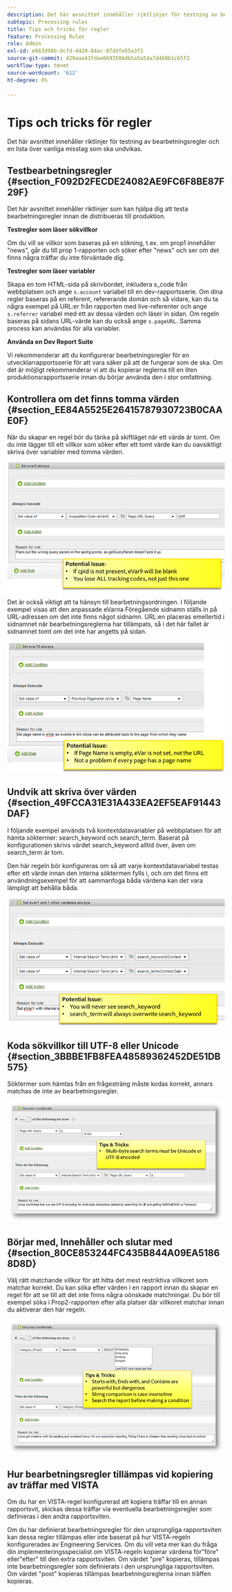 ```yaml
---
description: Det här avsnittet innehåller riktlinjer för testning av bearbetningsregler och en lista över vanliga misstag som ska undvikas.
subtopic: Processing rules
title: Tips och tricks för regler
feature: Processing Rules
role: Admin
exl-id: e663d98b-dcfd-4420-84ac-07ddfe55a3f2
source-git-commit: 429aaa43fdae669350bdb5a5a54a7d4b9b1c65f2
workflow-type: tm+mt
source-wordcount: '612'
ht-degree: 0%

---
```


# Tips och tricks för regler

Det här avsnittet innehåller riktlinjer för testning av bearbetningsregler och en lista över vanliga misstag som ska undvikas.

## Testbearbetningsregler {#section_F092D2FECDE24082AE9FC6F8BE87F29F}

Det här avsnittet innehåller riktlinjer som kan hjälpa dig att testa bearbetningsregler innan de distribueras till produktion.

**Testregler som läser sökvillkor**

Om du vill se villkor som baseras på en sökning, t.ex. om prop1 innehåller &quot;news&quot;, går du till prop 1-rapporten och söker efter &quot;news&quot; och ser om det finns några träffar du inte förväntade dig.

**Testregler som läser variabler**

Skapa en tom HTML-sida på skrivbordet, inkludera s_code från webbplatsen och ange `s.account` variabel till en dev-rapportsserie. Om dina regler baseras på en referent, refererande domän och så vidare, kan du ta några exempel på URL:er från rapporten med live-referenter och ange `s.referrer` variabel med ett av dessa värden och läser in sidan. Om regeln baseras på sidans URL-värde kan du också ange `s.pageURL`. Samma process kan användas för alla variabler.

**Använda en Dev Report Suite**

Vi rekommenderar att du konfigurerar bearbetningsregler för en utvecklarrapportsserie för att vara säker på att de fungerar som de ska. Om det är möjligt rekommenderar vi att du kopierar reglerna till en liten produktionsrapportsserie innan du börjar använda den i stor omfattning.

## Kontrollera om det finns tomma värden {#section_EE84A5525E26415787930723B0CAAE0F}

När du skapar en regel bör du tänka på skiftläget när ett värde är tomt. Om du inte lägger till ett villkor som söker efter ett tomt värde kan du oavsiktligt skriva över variabler med tomma värden.

![](assets/tips-set-value-acquisition-code.png)

Det är också viktigt att ta hänsyn till bearbetningsordningen. I följande exempel visas att den anpassade eVarna Föregående sidnamn ställs in på URL-adressen om det inte finns något sidnamn. URL:en placeras emellertid i sidnamnet när bearbetningsreglerna har tillämpats, så i det här fallet är sidnamnet tomt om det inte har angetts på sidan.

![](assets/tips-copy-page-name-to-evar.png)

## Undvik att skriva över värden {#section_49FCCA31E31A433EA2EF5EAF91443DAF}

I följande exempel används två kontextdatavariabler på webbplatsen för att hämta söktermer: search_keyword och search_term. Baserat på konfigurationen skrivs värdet search_keyword alltid över, även om search_term är tom.

Den här regeln bör konfigureras om så att varje kontextdatavariabel testas efter ett värde innan den interna söktermen fylls i, och om det finns ett användningsexempel för att sammanfoga båda värdena kan det vara lämpligt att behålla båda.

![](assets/tips-search-keyword.png)

## Koda sökvillkor till UTF-8 eller Unicode {#section_3BBBE1FB8FEA48589362452DE51DB575}

Söktermer som hämtas från en frågesträng måste kodas korrekt, annars matchas de inte av bearbetningsregler.

![](assets/tips-multibyte.png)

## Börjar med, Innehåller och slutar med {#section_80CE853244FC435B844A09EA51868D8D}

Välj rätt matchande villkor för att hitta det mest restriktiva villkoret som matchar korrekt. Du kan söka efter värden i en rapport innan du skapar en regel för att se till att det inte finns några oönskade matchningar. Du bör till exempel söka i Prop2-rapporten efter alla platser där villkoret matchar innan du aktiverar den här regeln.

![](assets/tips-startswith.png)

## Hur bearbetningsregler tillämpas vid kopiering av träffar med VISTA

Om du har en VISTA-regel konfigurerad att kopiera träffar till en annan rapportsvit, skickas dessa träffar via eventuella bearbetningsregler som definieras i den andra rapportsviten.

Om du har definierat bearbetningsregler för den ursprungliga rapportsviten kan dessa regler tillämpas eller inte baserat på hur VISTA-regeln konfigurerades av Engineering Services. Om du vill veta mer kan du fråga din implementeringsspecialist om VISTA-regeln kopierar värdena för&quot;före&quot; eller&quot;efter&quot; till den extra rapportsviten. Om värdet &quot;pre&quot; kopieras, tillämpas inte bearbetningsregler som definierats i den ursprungliga rapportsviten. Om värdet &quot;post&quot; kopieras tillämpas bearbetningsreglerna innan träffen kopieras.
